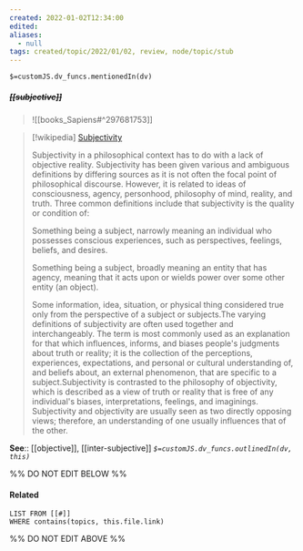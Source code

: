 ```yaml
---
created: 2022-01-02T12:34:00 
edited: 
aliases:
  - null
tags: created/topic/2022/01/02, review, node/topic/stub
---
```

`$=customJS.dv_funcs.mentionedIn(dv)`

##### <s class="topic-title">[[subjective]]</s>

> ![[books_Sapiens#^297681753]]


> [!wikipedia] [Subjectivity](https://en.wikipedia.org/wiki/Subjectivity)
> 
> Subjectivity in a philosophical context has to do with a lack of objective reality. Subjectivity has been given various and ambiguous definitions by differing sources as it is not often the focal point of philosophical discourse. However, it is related to ideas of consciousness, agency, personhood, philosophy of mind, reality, and truth. Three common definitions include that subjectivity is the quality or condition of:
> 
> 
> 
> Something being a subject, narrowly meaning an individual who possesses conscious experiences, such as perspectives, feelings, beliefs, and desires.
> 
> Something being a subject, broadly meaning an entity that has agency, meaning that it acts upon or wields power over some other entity (an object).
> 
> Some information, idea, situation, or physical thing considered true only from the perspective of a subject or subjects.The varying definitions of subjectivity are often used together and interchangeably. The term is most commonly used as an explanation for that which influences, informs, and biases people's judgments about truth or reality; it is the collection of the perceptions, experiences, expectations, and personal or cultural understanding of, and beliefs about, an external phenomenon, that are specific to a subject.Subjectivity is contrasted to the philosophy of objectivity, which is described as a view of truth or reality that is free of any individual's biases, interpretations, feelings, and imaginings. Subjectivity and objectivity are usually seen as two directly opposing views; therefore, an understanding of one usually influences that of the other.
>


**See**:: [[objective]], [[inter-subjective]]
*`$=customJS.dv_funcs.outlinedIn(dv, this)`*

%% DO NOT EDIT BELOW %%
#### Related 
```dataview
LIST FROM [[#]]
WHERE contains(topics, this.file.link)
```
%% DO NOT EDIT ABOVE %%

